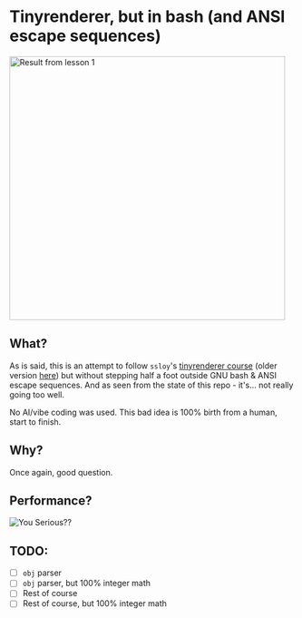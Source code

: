 # Tinyrenderer, but in bash (and ANSI escape sequences)

<img width="486" height="465" alt="Result from lesson 1" src="https://github.com/user-attachments/assets/0bffcc32-94b6-4f9c-a79c-20b07637a8be" />


## What?
As is said, this is an attempt to follow `ssloy`'s [tinyrenderer course](https://haqr.eu/tinyrenderer/bresenham/) (older version [here](https://github.com/ssloy/tinyrenderer/wiki)) but without stepping half a foot outside GNU bash & ANSI escape sequences. And as seen from the state of this repo - it's... not really going too well.

No AI/vibe coding was used. This bad idea is 100% birth from a human, start to finish.

## Why?
Once again, good question.

## Performance?

![You Serious??](https://media1.tenor.com/m/g3EePkbZtlkAAAAC/spiderman-j-jonah-jameson.gif)

## TODO:
- [ ] `obj` parser
- [ ] `obj` parser, but 100% integer math
- [ ] Rest of course
- [ ] Rest of course, but 100% integer math
